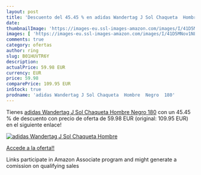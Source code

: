 ```yaml
---
layout: post
title: 'Descuento del 45.45 % en adidas Wandertag J Sol Chaqueta  Hombre '
date: 
thumbnailImage: 'https://images-eu.ssl-images-amazon.com/images/I/41D5MNov1NL._SL200_.jpg'
images: [ 'https://images-eu.ssl-images-amazon.com/images/I/41D5MNov1NL._SL200_.jpg' ]
comments: true
category: ofertas
author: ring
slug: B01HUVTR6Y
description:
actualPrice: 59.98 EUR
currency: EUR
price: 59.98
comparePrice: 109.95 EUR
inStock: true
prodname: 'adidas Wandertag J Sol Chaqueta  Hombre  Negro  180'
---
```


Tienes [adidas Wandertag J Sol Chaqueta  Hombre  Negro  180](https://www.amazon.es/dp/B01HUVTR6Y/?tag=tolees-21) con un 45.45 % de descuento con precio de oferta de 59.98 EUR (original: 109.95 EUR) en el siguiente enlace!

[![adidas Wandertag J Sol Chaqueta  Hombre ](https://images-eu.ssl-images-amazon.com/images/I/41D5MNov1NL._SL200_.jpg)](https://www.amazon.es/dp/B01HUVTR6Y/?tag=tolees-21)

[Accede a la oferta!!](https://www.amazon.es/dp/B01HUVTR6Y/?tag=tolees-21)

Links participate in Amazon Associate program and might generate a comission on qualifying sales


